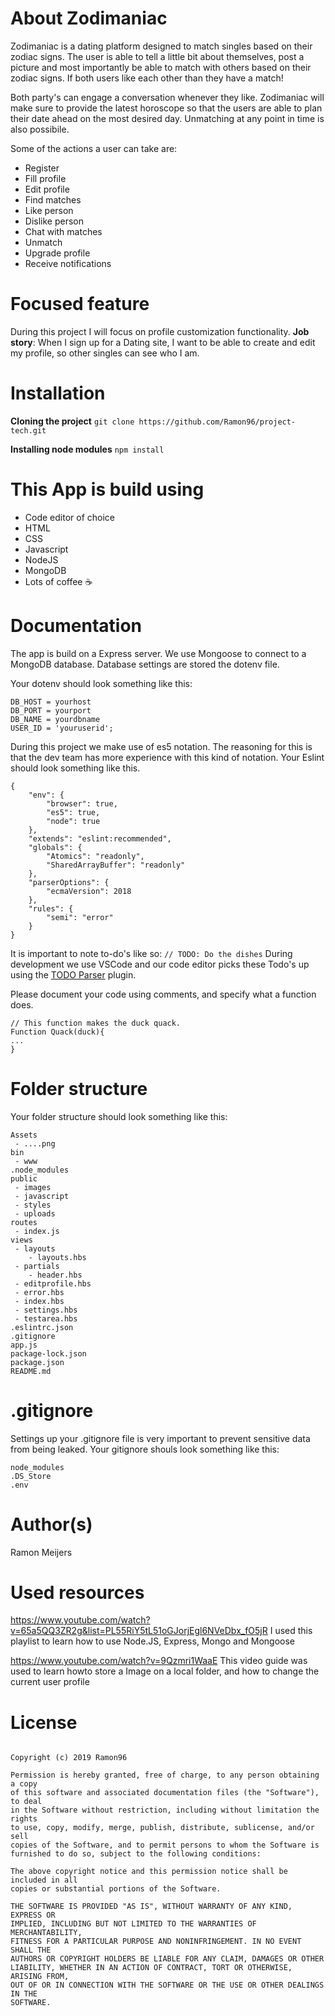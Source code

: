 # About Zodimaniac
Zodimaniac is a dating platform designed to match singles based on their zodiac signs. The user is able to tell a little bit about themselves, post a picture and most importantly be able to match with others based on their zodiac signs.
If both users like each other than they have a match!

Both party's can engage a conversation whenever they like. Zodimaniac will make sure to provide the latest horoscope so that the users are able to plan their date ahead on the most desired day.
Unmatching at any point in time is also possibile.

Some of the actions a user can take are: 
* Register
* Fill profile
* Edit profile
* Find matches
* Like person
* Dislike person
* Chat with matches
* Unmatch
* Upgrade profile
* Receive notifications

# Focused feature
During this project I will focus on profile customization functionality.
**Job story**: When I sign up for a Dating site, I want to be able to create and edit my profile, so other singles can see who I am.

# Installation

**Cloning the project** 
`git clone https://github.com/Ramon96/project-tech.git `

**Installing node modules**
`npm install`

# This App is build using
* Code editor of choice
* HTML
* CSS
* Javascript
* NodeJS
* MongoDB
* Lots of coffee ☕

# Documentation 
The app is build on a Express server. We use Mongoose to connect to a MongoDB database.
Database settings are stored the dotenv file.

Your dotenv should look something like this:
```
DB_HOST = yourhost
DB_PORT = yourport
DB_NAME = yourdbname
USER_ID = 'youruserid';
```

During this project we make use of es5 notation.
The reasoning for this is that the dev team has more experience with this kind of notation.
Your Eslint should look something like this.
```
{
    "env": {
        "browser": true,
        "es5": true,
        "node": true
    },
    "extends": "eslint:recommended",
    "globals": {
        "Atomics": "readonly",
        "SharedArrayBuffer": "readonly"
    },
    "parserOptions": {
        "ecmaVersion": 2018
    },
    "rules": {
        "semi": "error"
    }
}
```
It is important to note to-do's like so:
`// TODO: Do the dishes`
During development we use VSCode and our code editor picks these Todo's up using the [TODO Parser](https://marketplace.visualstudio.com/items?itemName=minhthai.vscode-todo-parser) plugin.

Please document your code using comments, and specify what a function does.

```
// This function makes the duck quack.
Function Quack(duck){
...
}

```

# Folder structure
Your folder structure should look something like this:
```
Assets
 - ....png
bin
 - www
.node_modules
public
 - images
 - javascript
 - styles
 - uploads
routes
 - index.js
views
 - layouts
    - layouts.hbs
 - partials
    - header.hbs
 - editprofile.hbs
 - error.hbs
 - index.hbs
 - settings.hbs
 - testarea.hbs
.eslintrc.json
.gitignore
app.js
package-lock.json
package.json
README.md

```

# .gitignore
Settings up your .gitignore file is very important to prevent sensitive data from being leaked.
Your gitignore shouls look something like this:
```
node_modules
.DS_Store
.env
```

# Author(s)
Ramon Meijers

# Used resources
https://www.youtube.com/watch?v=65a5QQ3ZR2g&list=PL55RiY5tL51oGJorjEgl6NVeDbx_fO5jR
I used this playlist to learn how to use Node.JS, Express, Mongo and Mongoose

https://www.youtube.com/watch?v=9Qzmri1WaaE
This video guide was used to learn howto store a Image on a local folder, and how to change the current user profile

# License
```MIT License

Copyright (c) 2019 Ramon96

Permission is hereby granted, free of charge, to any person obtaining a copy
of this software and associated documentation files (the "Software"), to deal
in the Software without restriction, including without limitation the rights
to use, copy, modify, merge, publish, distribute, sublicense, and/or sell
copies of the Software, and to permit persons to whom the Software is
furnished to do so, subject to the following conditions:

The above copyright notice and this permission notice shall be included in all
copies or substantial portions of the Software.

THE SOFTWARE IS PROVIDED "AS IS", WITHOUT WARRANTY OF ANY KIND, EXPRESS OR
IMPLIED, INCLUDING BUT NOT LIMITED TO THE WARRANTIES OF MERCHANTABILITY,
FITNESS FOR A PARTICULAR PURPOSE AND NONINFRINGEMENT. IN NO EVENT SHALL THE
AUTHORS OR COPYRIGHT HOLDERS BE LIABLE FOR ANY CLAIM, DAMAGES OR OTHER
LIABILITY, WHETHER IN AN ACTION OF CONTRACT, TORT OR OTHERWISE, ARISING FROM,
OUT OF OR IN CONNECTION WITH THE SOFTWARE OR THE USE OR OTHER DEALINGS IN THE
SOFTWARE.

